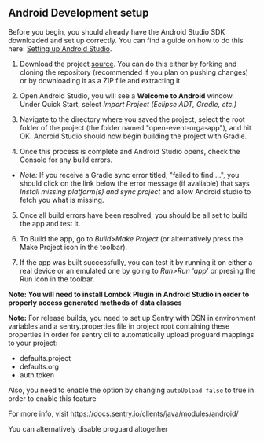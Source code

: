 ## Android Development setup

Before you begin, you should already have the Android Studio SDK downloaded and set up correctly. You can find a guide on how to do this here: [Setting up Android Studio](http://developer.android.com/sdk/installing/index.html?pkg=studio).

1. Download the project [source](https://github.com/fossasia/open-event-orga-app). You can do this either by forking and cloning the repository (recommended if you plan on pushing changes) or by downloading it as a ZIP file and extracting it.

2. Open Android Studio, you will see a **Welcome to Android** window. Under Quick Start, select _Import Project (Eclipse ADT, Gradle, etc.)_

3. Navigate to the directory where you saved the project, select the root folder of the project (the folder named "open-event-orga-app"), and hit OK. Android Studio should now begin building the project with Gradle.

4. Once this process is complete and Android Studio opens, check the Console for any build errors.

  - _Note:_ If you receive a Gradle sync error titled, "failed to find ...", you should click on the link below the error message (if avaliable) that says _Install missing platform(s) and sync project_ and allow Android studio to fetch you what is missing.

5. Once all build errors have been resolved, you should be all set to build the app and test it.

6. To Build the app, go to _Build>Make Project_ (or alternatively press the Make Project icon in the toolbar).

7. If the app was built successfully, you can test it by running it on either a real device or an emulated one by going to _Run>Run 'app'_ or presing the Run icon in the toolbar.

**Note: You will need to install Lombok Plugin in Android Studio in order to properly access generated methods of data classes**

**Note:** For release builds, you need to set up Sentry with DSN in environment variables and a sentry.properties file in project root containing these properties in order for sentry cli to automatically upload proguard mappings to your project:
- defaults.project
- defaults.org
- auth.token

Also, you need to enable the option by changing `autoUpload false` to true in order to enable this feature

For more info, visit https://docs.sentry.io/clients/java/modules/android/

You can alternatively disable proguard altogether